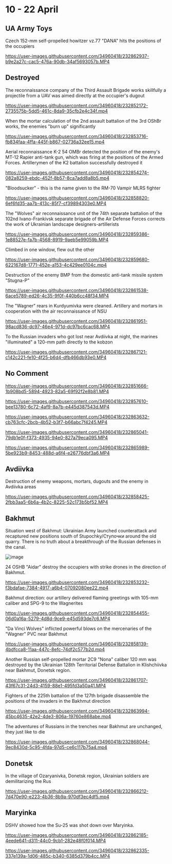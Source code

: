 # 10 - 22 April

## UA Army Toys

Czech 152-mm self-propelled howitzer vz.77 "DANA" hits the positions of the occupiers 

https://user-images.githubusercontent.com/34960418/232862937-b9e2a27c-cac5-476a-90db-34af5693057b.MP4





## Destroyed

The reconnaissance company of the Third Assault Brigade works skillfully a projectile from a UAV was aimed directly at the occupier's dugout

https://user-images.githubusercontent.com/34960418/232852172-2735575b-5dd5-461c-8da9-35cfb2e4c34f.mp4

When the mortar calculation of the 2nd assault battalion of the 3rd OShBr works, the enemies "burn up" significantly

https://user-images.githubusercontent.com/34960418/232853716-fb834faa-4ffa-445f-b867-02736a32ee15.mp4

Aerial reconnaissance K-2 54 OMBr detected the position of the enemy's MT-12 Rapier anti-tank gun, which was firing at the positions of the Armed Forces. Artillerymen of the K2 battalion successfully destroyed it

https://user-images.githubusercontent.com/34960418/232854274-082a8259-ebdc-452f-8b57-8ca7add8a8b5.mp4

"Bloodsucker" - this is the name given to the RM-70 Vampir MLRS fighter

https://user-images.githubusercontent.com/34960418/232858820-6ef6fd35-aa7b-413c-85f7-cf39894303e0.MP4

The "Wolves" air reconnaissance unit of the 74th separate battalion of the 102nd Ivano-Frankivsk separate brigade of the Air Defense Forces corrects the work of Ukrainian landscape designers-artillerists

https://user-images.githubusercontent.com/34960418/232859386-1e88527e-fa7b-4568-8919-9aeb5e99059b.MP4

Climbed in one window, flew out the other

https://user-images.githubusercontent.com/34960418/232859680-622167d8-1771-452e-a153-4c429ee0104c.mp4

Destruction of the enemy BMP from the domestic anti-tank missile system "Stugna-P"

https://user-images.githubusercontent.com/34960418/232861538-6ace5789-ed26-4c35-9f0f-440b6cc48f34.MP4

The "Wagner" rears in Kurdyumivka were cleaned. Artillery and mortars in cooperation with the air reconnaissance of NSU

https://user-images.githubusercontent.com/34960418/232861951-98acd836-dc97-46e4-971d-dc97bc6cac68.MP4

To the Russian invaders who got lost near Avdiivka at night, the marines "illuminated" a 120-mm path directly to the kobzon

https://user-images.githubusercontent.com/34960418/232867121-c142c221-fe10-4f25-b6d4-dfb466db93e0.MP4








## No Comment

https://user-images.githubusercontent.com/34960418/232851666-1b908bd5-5894-4923-82a5-69f92f2e8b81.MP4

https://user-images.githubusercontent.com/34960418/232857610-bee13780-6c72-4af9-8a7b-e445d387543d.MP4

https://user-images.githubusercontent.com/34960418/232863632-cb763cfc-2bcb-4b52-b3f7-b66abc7f4245.MP4

https://user-images.githubusercontent.com/34960418/232865041-79db1e0f-f373-4935-94e0-827a79eca095.MP4

https://user-images.githubusercontent.com/34960418/232865989-5be923b9-8453-488d-a6f4-e26776dbf3a6.MP4





## Avdiivka

Destruction of enemy weapons, mortars, dugouts and the enemy in Avdiivka areas

https://user-images.githubusercontent.com/34960418/232858425-2fbb3aa5-6b6a-4b2c-8225-52c173b5bf52.MP4





## Bakhmut 

Situation west of Bakhmut: Ukrainian Army launched counterattack and recaptured new positions south of Stupochky/Ступочки around the old quarry. There is no truth about a breakthrough of the Russian defenses in the canal.

![image](https://user-images.githubusercontent.com/34960418/232851227-a5eb1686-831a-47eb-839f-9390527ba655.png)

24 OSHB "Aidar" destroy the occupiers with strike drones in the direction of Bakhmut.

https://user-images.githubusercontent.com/34960418/232853232-f3bdafae-7384-4917-a6b4-07092080ee22.mp4

Bakhmut direction: our artillery delivered flaming greetings with 105-mm caliber and SPG-9 to the Wagnerites

https://user-images.githubusercontent.com/34960418/232854455-06d0a16a-5279-4d8d-9ce9-e45d593de7c6.MP4

"Da Vinci Wolves" inflicted powerful blows on the mercenaries of the "Wagner" PVC near Bakhmut

https://user-images.githubusercontent.com/34960418/232858139-4bdfcca8-11aa-447c-8efc-74df2c577b2d.mp4

Another Russian self-propelled mortar 2C9 "Nona" caliber 120 mm was destroyed by the Ukrainian 128th Territorial Defense Battalion in Klishchiivka near Bakhmut, Donetsk region.

https://user-images.githubusercontent.com/34960418/232861707-43f67c31-24d3-4159-88e1-495fd3a50a41.MP4

Fighters of the 225th battalion of the 127th brigade disassemble the positions of the invaders in the Bakhmut direction

https://user-images.githubusercontent.com/34960418/232863994-45bc4635-42e2-4de3-806a-19760e868abe.mp4

The adventures of Russians in the trenches near Bakhmut are unchanged, they just like to die

https://user-images.githubusercontent.com/34960418/232868044-9ec8430d-5c95-4fda-97d5-ce6c117b75a4.mp4






## Donetsk

In the village of Ozaryanivka, Donetsk region, Ukrainian soldiers are demilitarizing the Rus

https://user-images.githubusercontent.com/34960418/232866212-7d470e90-e223-4b36-8b9a-970df3ec4df5.mp4





## Maryinka

DSHV showed how the Su-25 was shot down over Maryinka.

https://user-images.githubusercontent.com/34960418/232862185-4eede641-d311-44c0-9cb1-282e48f0f014.MP4

https://user-images.githubusercontent.com/34960418/232862335-337e139a-1d06-485c-b340-6385d379b4cc.MP4






















